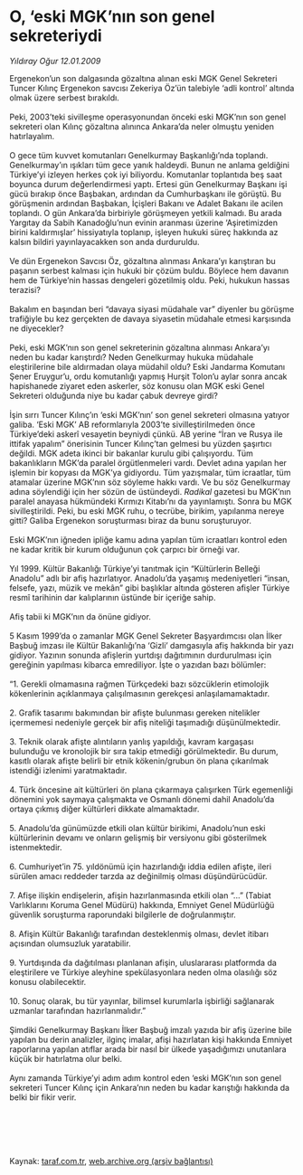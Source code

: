 # O, ‘eski MGK’nın son genel sekreteriydi

*Yıldıray Oğur 12.01.2009*

<div class="taraf_structure_2col_1zq">
<div class="margen_n">



 <p>Ergenekon’un son dalgasında gözaltına alınan eski MGK Genel Sekreteri Tuncer Kılınç Ergenekon savcısı Zekeriya Öz’ün talebiyle ‘adli kontrol’ altında olmak üzere serbest bırakıldı. <br/><br/>Peki, 2003’teki sivilleşme operasyonundan önceki eski MGK’nın son genel sekreteri olan Kılınç gözaltına alınınca Ankara’da neler olmuştu yeniden hatırlayalım. <br/><br/>O gece tüm kuvvet komutanları Genelkurmay Başkanlığı’nda toplandı. Genelkurmay’ın ışıkları tüm gece yanık haldeydi. Bunun ne anlama geldiğini Türkiye’yi izleyen herkes çok iyi biliyordu. Komutanlar toplantıda beş saat boyunca durum değerlendirmesi yaptı. Ertesi gün Genelkurmay Başkanı işi gücü bırakıp önce Başbakan, ardından da Cumhurbaşkanı ile görüştü. Bu görüşmenin ardından Başbakan, İçişleri Bakanı ve Adalet Bakanı ile acilen toplandı. O gün Ankara’da birbiriyle görüşmeyen yetkili kalmadı. Bu arada Yargıtay da Sabih Kanadoğlu’nun evinin aranması üzerine ‘Aşiretimizden birini kaldırmışlar’ hissiyatıyla toplanıp, işleyen hukuki süreç hakkında az kalsın bildiri yayınlayacakken son anda durduruldu. <br/><br/>Ve dün Ergenekon Savcısı Öz, gözaltına alınması Ankara’yı karıştıran bu paşanın serbest kalması için hukuki bir çözüm buldu. Böylece hem davanın hem de Türkiye’nin hassas dengeleri gözetilmiş oldu. Peki, hukukun hassas terazisi? <br/><br/>Bakalım en başından beri “davaya siyasi müdahale var” diyenler bu görüşme trafiğiyle bu kez gerçekten de davaya siyasetin müdahale etmesi karşısında ne diyecekler? <br/><br/>Peki, eski MGK’nın son genel sekreterinin gözaltına alınması Ankara’yı neden bu kadar karıştırdı? Neden Genelkurmay hukuka müdahale eleştirilerine bile aldırmadan olaya müdahil oldu? Eski Jandarma Komutanı Şener Eruygur’u, ordu komutanlığı yapmış Hurşit Tolon’u aylar sonra ancak hapishanede ziyaret eden askerler, söz konusu olan MGK eski Genel Sekreteri olduğunda niye bu kadar çabuk devreye girdi? <br/><br/>İşin sırrı Tuncer Kılınç’ın ‘eski MGK’nın’ son genel sekreteri olmasına yatıyor galiba. ‘Eski MGK’ AB reformlarıyla 2003’te sivilleştirilmeden önce Türkiye’deki askerî vesayetin beyniydi çünkü. AB yerine “İran ve Rusya ile ittifak yapalım” önerisinin Tuncer Kılınç’tan gelmesi bu yüzden şaşırtıcı değildi. MGK adeta ikinci bir bakanlar kurulu gibi çalışıyordu. Tüm bakanlıkların MGK’da paralel örgütlenmeleri vardı. Devlet adına yapılan her işlemin bir kopyası da MGK’ya gidiyordu. Tüm yazışmalar, tüm icraatlar, tüm atamalar üzerine MGK’nın söz söyleme hakkı vardı. Ve bu söz Genelkurmay adına söylendiği için her sözün de üstündeydi. <i>Radikal</i> gazetesi bu MGK’nın paralel anayasa hükmündeki Kırmızı Kitabı’nı da yayınlamıştı. Sonra bu MGK sivilleştirildi. Peki, bu eski MGK ruhu, o tecrübe, birikim, yapılanma nereye gitti? Galiba Ergenekon soruşturması biraz da bunu soruşturuyor. <br/><br/>Eski MGK’nın iğneden ipliğe kamu adına yapılan tüm icraatları kontrol eden ne kadar kritik bir kurum olduğunun çok çarpıcı bir örneği var. <br/><br/>Yıl 1999. Kültür Bakanlığı Türkiye’yi tanıtmak için “Kültürlerin Belleği Anadolu” adlı bir afiş hazırlatıyor. Anadolu’da yaşamış medeniyetleri “insan, felsefe, yazı, müzik ve mekân” gibi başlıklar altında gösteren afişler Türkiye resmî tarihinin dar kalıplarının üstünde bir içeriğe sahip. <br/><br/>Afiş tabii ki MGK’nın da önüne gidiyor. <br/><br/>5 Kasım 1999’da o zamanlar MGK Genel Sekreter Başyardımcısı olan İlker Başbuğ imzası ile Kültür Bakanlığı’na ‘Gizli’ damgasıyla afiş hakkında bir yazı gidiyor. Yazının sonunda afişlerin yurtdışı dağıtımının durdurulması için gereğinin yapılması kibarca emrediliyor. İşte o yazıdan bazı bölümler: <br/><br/>“1. Gerekli olmamasına rağmen Türkçedeki bazı sözcüklerin etimolojik kökenlerinin açıklanmaya çalışılmasının gerekçesi anlaşılamamaktadır. <br/><br/>2. Grafik tasarımı bakımından bir afişte bulunması gereken nitelikler içermemesi nedeniyle gerçek bir afiş niteliği taşımadığı düşünülmektedir. <br/><br/>3. Teknik olarak afişte alıntıların yanlış yapıldığı, kavram kargaşası bulunduğu ve kronolojik bir sıra takip etmediği görülmektedir. Bu durum, kasıtlı olarak afişte belirli bir etnik kökenin/grubun ön plana çıkarılmak istendiği izlenimi yaratmaktadır. <br/><br/>4. Türk öncesine ait kültürleri ön plana çıkarmaya çalışırken Türk egemenliği dönemini yok saymaya çalışmakta ve Osmanlı dönemi dahil Anadolu’da ortaya çıkmış diğer kültürleri dikkate almamaktadır. <br/><br/>5. Anadolu’da günümüzde etkili olan kültür birikimi, Anadolu’nun eski kültürlerinin devamı ve onların gelişmiş bir versiyonu gibi gösterilmek istenmektedir. <br/><br/>6. Cumhuriyet’in 75. yıldönümü için hazırlandığı iddia edilen afişte, ileri sürülen amacı reddeder tarzda az değinilmiş olması düşündürücüdür. <br/><br/>7. Afişe ilişkin endişelerin, afişin hazırlanmasında etkili olan “...” (Tabiat Varlıklarını Koruma Genel Müdürü) hakkında, Emniyet Genel Müdürlüğü güvenlik soruşturma raporundaki bilgilerle de doğrulanmıştır. <br/><br/>8. Afişin Kültür Bakanlığı tarafından desteklenmiş olması, devlet itibarı açısından olumsuzluk yaratabilir. <br/><br/>9. Yurtdışında da dağıtılması planlanan afişin, uluslararası platformda da eleştirilere ve Türkiye aleyhine spekülasyonlara neden olma olasılığı söz konusu olabilecektir. <br/><br/>10. Sonuç olarak, bu tür yayınlar, bilimsel kurumlarla işbirliği sağlanarak uzmanlar tarafından hazırlanmalıdır.” <br/><br/>Şimdiki Genelkurmay Başkanı İlker Başbuğ imzalı yazıda bir afiş üzerine bile yapılan bu derin analizler, ilginç imalar, afişi hazırlatan kişi hakkında Emniyet raporlarına yapılan atıflar arada bir nasıl bir ülkede yaşadığımızı unutanlara küçük bir hatırlatma olur belki. <br/><br/>Aynı zamanda Türkiye’yi adım adım kontrol eden ‘eski MGK’nın son genel sekreteri Tuncer Kılınç için Ankara’nın neden bu kadar karıştığı hakkında da belki bir fikir verir.<i></i></p>
<br/>
<br/>
<br/>



<br/>


<div id="taraf_not">
</div>

</div>


</div>

Kaynak: [taraf.com.tr](http://www.taraf.com.tr:80/makale/3519.htm), [web.archive.org (arşiv bağlantısı)](http://web.archive.org/web/20090913021223/http://www.taraf.com.tr:80/makale/3519.htm)
